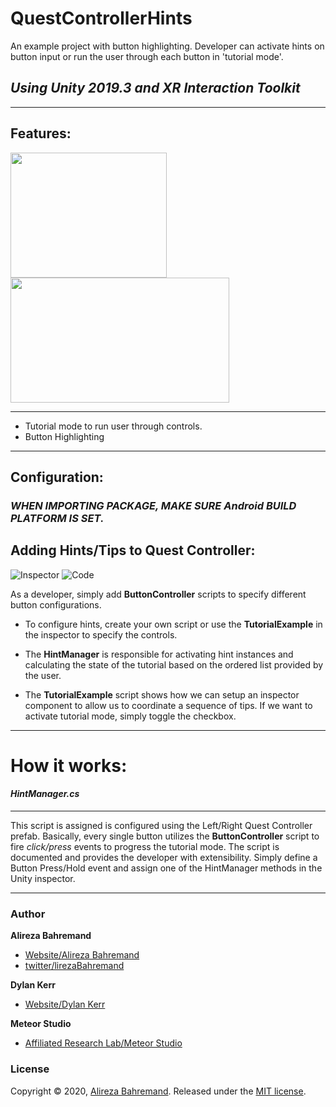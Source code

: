 # QuestControllerHints
An example project with button highlighting. Developer can activate hints on button input or run the user through each button in 'tutorial mode'.

## *Using Unity 2019.3 and XR Interaction Toolkit*

---

## Features:
<!-- ![AllControls](https://i.imgur.com/k8ZTnvN.gif) -->
<!-- ![Features](https://i.imgur.com/SaJavJx.gif) -->
<img src="https://i.imgur.com/nBFga9g.gif" width="250" height="200"/>
<img src="https://i.imgur.com/SaJavJx.gif" width="350" height="200"/>
</br>

---
* Tutorial mode to run user through controls.
* Button Highlighting
---

## Configuration:

### *WHEN IMPORTING PACKAGE, MAKE SURE Android BUILD PLATFORM IS SET.*

## Adding Hints/Tips to Quest Controller:
![Inspector](https://i.imgur.com/lWMR7J0.png)
![Code](https://i.imgur.com/LPwuV9a.png)

As a developer, simply add **ButtonController** scripts to specify different button configurations. 
* To configure hints, create your own script or use the **TutorialExample** in the inspector to specify the controls.

* The **HintManager** is responsible for activating hint instances and calculating the state of the tutorial based on the ordered list provided by the user.
* The **TutorialExample** script shows how we can setup an inspector component to allow us to coordinate a sequence of tips. If we want to activate tutorial mode, simply toggle the checkbox.
---

# How it works:

#### *HintManager.cs*
---
This script is assigned is configured using the Left/Right Quest Controller prefab. 
Basically, every single button utilizes the **ButtonController** script to fire _click/press_ events to progress the tutorial mode.
The script is documented and provides the developer with extensibility. Simply define a Button Press/Hold event and assign one of the HintManager methods in the Unity inspector.

---


### Author

**Alireza Bahremand**

* [Website/Alireza Bahremand](https://www.alirezabahremand.com/)
* [twitter/lirezaBahremand](https://twitter.com/lirezabahremand)

**Dylan Kerr**
* [Website/Dylan Kerr](https://www.djkerrdesign.com/)

**Meteor Studio**
* [Affiliated Research Lab/Meteor Studio](https://meteor.ame.asu.edu/)

### License

Copyright © 2020, [Alireza Bahremand](https://github.com/TheWiselyBearded).
Released under the [MIT license](LICENSE).